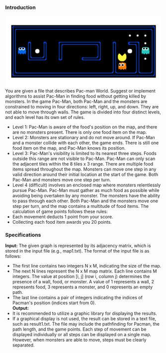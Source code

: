 ### Introduction
![Pacman game example image.](/Docs/example.png)
You are given a file that describes Pac-man World. Suggest or implement
algorithms to assist Pac-Man in finding food without getting killed by monsters.
In the game Pac-Man, both Pac-Man and the monsters are constrained to moving in four
directions: left, right, up, and down. They are not able to move through walls. The game is
divided into four distinct levels, and each level has its own set of rules.
- Level 1: Pac-Man is aware of the food's position on the map, and there are no
monsters present. There is only one food item on the map.
- Level 2: Monsters are stationary and do not move around. If Pac-Man and a monster
collide with each other, the game ends. There is still one food item on the map, and
Pac-Man knows its position.
- Level 3: Pac-Man's visibility is limited to its nearest three steps. Foods outside this
range are not visible to Pac-Man. Pac-Man can only scan the adjacent tiles within
the 8 tiles x 3 range. There are multiple food items spread throughout the map.
Monsters can move one step in any valid direction around their initial location at
the start of the game. Both Pac-Man and monsters move one step per turn.
- Level 4 (difficult) involves an enclosed map where monsters relentlessly pursue
Pac-Man. Pac-Man must gather as much food as possible while avoiding being
overtaken by any monster. The monsters have the ability to pass through each other.
Both Pac-Man and the monsters move one step per turn, and the map contains a
multitude of food items.
The calculation of game points follows these rules:
- Each movement deducts 1 point from your score.
- Collecting each food item awards you 20 points.
### Specifications
**Input:** The given graph is represented by its adjacency matrix, which is stored in the input
file (e.g., map1.txt). The format of the input file is as follows:
- The first line contains two integers N x M, indicating the size of the map.
- The next N lines represent the N x M map matrix. Each line contains M integers.
The value at position [i, j] (row i, column j) determines the presence of a wall, food,
or monster. A value of 1 represents a wall, 2 represents food, 3 represents a monster,
and 0 represents an empty path.
- The last line contains a pair of integers indicating the indices of Pacman's position
(indices start from 0).
\
**Output:**
- It is recommended to utilize a graphic library for displaying the results.
- If a graphical display is not used, the result can be stored in a text file, such as
result1.txt. The file may include the pathfinding for Pacman, the path length, and
the game points. Each step of movement can be displayed individually or all steps
can be displayed on a single map. However, when monsters are able to move, steps
must be clearly separated.
